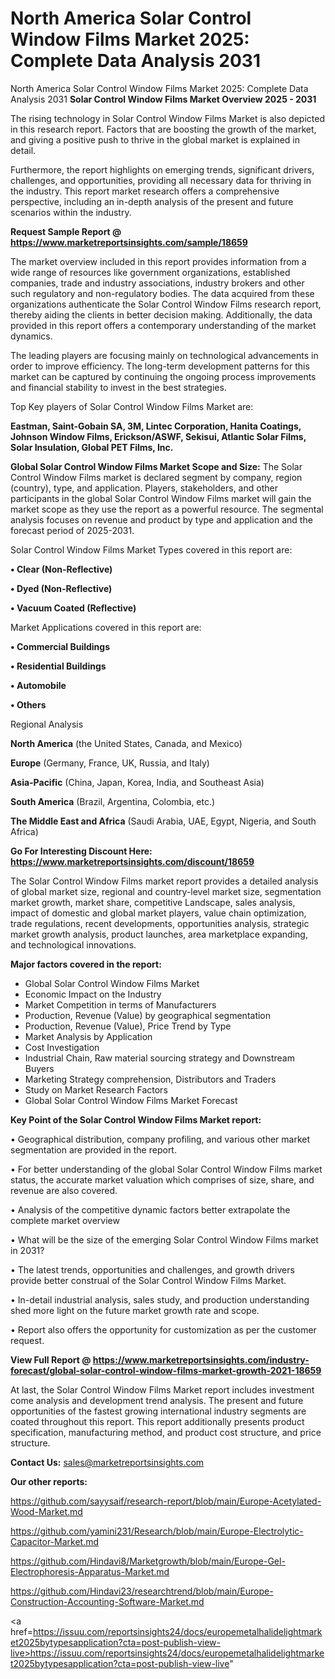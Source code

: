 # North America Solar Control Window Films Market 2025: Complete Data Analysis 2031
North America Solar Control Window Films Market 2025: Complete Data Analysis 2031
<Strong> Solar Control Window Films Market Overview 2025 - 2031</strong>

The rising technology in Solar Control Window Films Market is also depicted in this research report. Factors that are boosting the growth of the market, and giving a positive push to thrive in the global market is explained in detail.

Furthermore, the report highlights on emerging trends, significant drivers, challenges, and opportunities, providing all necessary data for thriving in the industry. This report market research offers a comprehensive perspective, including an in-depth analysis of the present and future scenarios within the industry.

<strong>Request Sample Report @ <a href=https://www.marketreportsinsights.com/sample/18659>https://www.marketreportsinsights.com/sample/18659</a></strong>

The market overview included in this report provides information from a wide range of resources like government organizations, established companies, trade and industry associations, industry brokers and other such regulatory and non-regulatory bodies. The data acquired from these organizations authenticate the Solar Control Window Films research report, thereby aiding the clients in better decision making. Additionally, the data provided in this report offers a contemporary understanding of the market dynamics.

The leading players are focusing mainly on technological advancements in order to improve efficiency. The long-term development patterns for this market can be captured by continuing the ongoing process improvements and financial stability to invest in the best strategies.

Top Key players of Solar Control Window Films Market are:

<strong>Eastman, Saint-Gobain SA, 3M, Lintec Corporation, Hanita Coatings, Johnson Window Films, Erickson/ASWF, Sekisui, Atlantic Solar Films, Solar Insulation, Global PET Films, Inc.</strong>

<strong><b>Global Solar Control Window Films Market Scope and Size:</b></strong>
The Solar Control Window Films market is declared segment by company, region (country), type, and application. Players, stakeholders, and other participants in the global Solar Control Window Films market will gain the market scope as they use the report as a powerful resource. The segmental analysis focuses on revenue and product by type and application and the forecast period of 2025-2031.

Solar Control Window Films Market Types covered in this report are:

<strong>• Clear (Non-Reflective)

• Dyed (Non-Reflective)

• Vacuum Coated (Reflective)</strong>

Market Applications covered in this report are:

<strong>• Commercial Buildings

• Residential Buildings

• Automobile

• Others</strong> 

Regional Analysis

<strong>North America</strong> (the United States, Canada, and Mexico)

<strong>Europe</strong> (Germany, France, UK, Russia, and Italy)

<strong>Asia-Pacific</strong> (China, Japan, Korea, India, and Southeast Asia)

<strong>South America</strong> (Brazil, Argentina, Colombia, etc.)

<strong>The Middle East and Africa</strong> (Saudi Arabia, UAE, Egypt, Nigeria, and South Africa)

<strong>Go For Interesting Discount Here: <a href=https://www.marketreportsinsights.com/discount/18659>https://www.marketreportsinsights.com/discount/18659</a></strong>

The Solar Control Window Films market report provides a detailed analysis of global market size, regional and country-level market size, segmentation market growth, market share, competitive Landscape, sales analysis, impact of domestic and global market players, value chain optimization, trade regulations, recent developments, opportunities analysis, strategic market growth analysis, product launches, area marketplace expanding, and technological innovations.

<strong><b>Major factors covered in the report:</b></strong>
<ul>
  <li>Global Solar Control Window Films Market </li>
  <li>Economic Impact on the Industry</li>
  <li>Market Competition in terms of Manufacturers</li>
  <li>Production, Revenue (Value) by geographical segmentation</li>
  <li>Production, Revenue (Value), Price Trend by Type</li>
  <li>Market Analysis by Application</li>
  <li>Cost Investigation</li>
  <li>Industrial Chain, Raw material sourcing strategy and Downstream Buyers</li>
  <li>Marketing Strategy comprehension, Distributors and Traders</li>
  <li>Study on Market Research Factors</li>
  <li>Global Solar Control Window Films Market Forecast</li>
</ul>

<strong><b>Key Point of the Solar Control Window Films Market report:</b></strong>

• Geographical distribution, company profiling, and various other market segmentation are provided in the report.

• For better understanding of the global Solar Control Window Films market status, the accurate market valuation which comprises of size, share, and revenue are also covered.

• Analysis of the competitive dynamic factors better extrapolate the complete market overview

• What will be the size of the emerging Solar Control Window Films market in 2031?

• The latest trends, opportunities and challenges, and growth drivers provide better construal of the Solar Control Window Films Market.

• In-detail industrial analysis, sales study, and production understanding shed more light on the future market growth rate and scope.

• Report also offers the opportunity for customization as per the customer request.

<strong><b>View Full Report @ <a href=https://www.marketreportsinsights.com/industry-forecast/global-solar-control-window-films-market-growth-2021-18659>https://www.marketreportsinsights.com/industry-forecast/global-solar-control-window-films-market-growth-2021-18659</a></b></strong>


At last, the Solar Control Window Films Market report includes investment come analysis and development trend analysis. The present and future opportunities of the fastest growing international industry segments are coated throughout this report. This report additionally presents product specification, manufacturing method, and product cost structure, and price structure.

<strong>Contact Us:</strong>
sales@marketreportsinsights.com

<strong>Our other reports:</strong>

<a href=https://github.com/sayysaif/research-report/blob/main/Europe-Acetylated-Wood-Market.md>https://github.com/sayysaif/research-report/blob/main/Europe-Acetylated-Wood-Market.md</a>

<a href=https://github.com/yamini231/Research/blob/main/Europe-Electrolytic-Capacitor-Market.md>https://github.com/yamini231/Research/blob/main/Europe-Electrolytic-Capacitor-Market.md</a>

<a href=https://github.com/Hindavi8/Marketgrowth/blob/main/Europe-Gel-Electrophoresis-Apparatus-Market.md>https://github.com/Hindavi8/Marketgrowth/blob/main/Europe-Gel-Electrophoresis-Apparatus-Market.md</a>

<a href=https://github.com/Hindavi23/researchtrend/blob/main/Europe-Construction-Accounting-Software-Market.md>https://github.com/Hindavi23/researchtrend/blob/main/Europe-Construction-Accounting-Software-Market.md</a>

<a href=https://issuu.com/reportsinsights24/docs/europemetalhalidelightmarket2025bytypesapplication?cta=post-publish-view-live>https://issuu.com/reportsinsights24/docs/europemetalhalidelightmarket2025bytypesapplication?cta=post-publish-view-live</a>"
